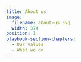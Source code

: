 ```yaml
---
title: About us
image:
  filename: about-us.svg
  width: 374
position: 1
playbook-section-chapters:
  - Our values
  - What we do
---
```

